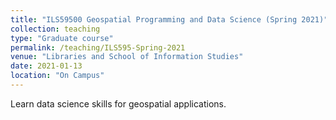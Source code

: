 ```yaml
---
title: "ILS59500 Geospatial Programming and Data Science (Spring 2021)"
collection: teaching
type: "Graduate course"
permalink: /teaching/ILS595-Spring-2021
venue: "Libraries and School of Information Studies"
date: 2021-01-13
location: "On Campus"
---
```


Learn data science skills for geospatial applications.


